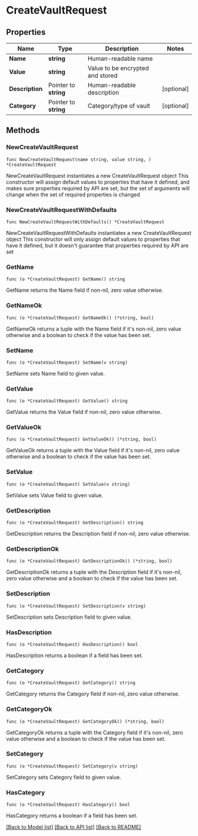 # CreateVaultRequest

## Properties

Name | Type | Description | Notes
------------ | ------------- | ------------- | -------------
**Name** | **string** | Human-readable name | 
**Value** | **string** | Value to be encrypted and stored | 
**Description** | Pointer to **string** | Human-readable description | [optional] 
**Category** | Pointer to **string** | Category/type of vault | [optional] 

## Methods

### NewCreateVaultRequest

`func NewCreateVaultRequest(name string, value string, ) *CreateVaultRequest`

NewCreateVaultRequest instantiates a new CreateVaultRequest object
This constructor will assign default values to properties that have it defined,
and makes sure properties required by API are set, but the set of arguments
will change when the set of required properties is changed

### NewCreateVaultRequestWithDefaults

`func NewCreateVaultRequestWithDefaults() *CreateVaultRequest`

NewCreateVaultRequestWithDefaults instantiates a new CreateVaultRequest object
This constructor will only assign default values to properties that have it defined,
but it doesn't guarantee that properties required by API are set

### GetName

`func (o *CreateVaultRequest) GetName() string`

GetName returns the Name field if non-nil, zero value otherwise.

### GetNameOk

`func (o *CreateVaultRequest) GetNameOk() (*string, bool)`

GetNameOk returns a tuple with the Name field if it's non-nil, zero value otherwise
and a boolean to check if the value has been set.

### SetName

`func (o *CreateVaultRequest) SetName(v string)`

SetName sets Name field to given value.


### GetValue

`func (o *CreateVaultRequest) GetValue() string`

GetValue returns the Value field if non-nil, zero value otherwise.

### GetValueOk

`func (o *CreateVaultRequest) GetValueOk() (*string, bool)`

GetValueOk returns a tuple with the Value field if it's non-nil, zero value otherwise
and a boolean to check if the value has been set.

### SetValue

`func (o *CreateVaultRequest) SetValue(v string)`

SetValue sets Value field to given value.


### GetDescription

`func (o *CreateVaultRequest) GetDescription() string`

GetDescription returns the Description field if non-nil, zero value otherwise.

### GetDescriptionOk

`func (o *CreateVaultRequest) GetDescriptionOk() (*string, bool)`

GetDescriptionOk returns a tuple with the Description field if it's non-nil, zero value otherwise
and a boolean to check if the value has been set.

### SetDescription

`func (o *CreateVaultRequest) SetDescription(v string)`

SetDescription sets Description field to given value.

### HasDescription

`func (o *CreateVaultRequest) HasDescription() bool`

HasDescription returns a boolean if a field has been set.

### GetCategory

`func (o *CreateVaultRequest) GetCategory() string`

GetCategory returns the Category field if non-nil, zero value otherwise.

### GetCategoryOk

`func (o *CreateVaultRequest) GetCategoryOk() (*string, bool)`

GetCategoryOk returns a tuple with the Category field if it's non-nil, zero value otherwise
and a boolean to check if the value has been set.

### SetCategory

`func (o *CreateVaultRequest) SetCategory(v string)`

SetCategory sets Category field to given value.

### HasCategory

`func (o *CreateVaultRequest) HasCategory() bool`

HasCategory returns a boolean if a field has been set.


[[Back to Model list]](../README.md#documentation-for-models) [[Back to API list]](../README.md#documentation-for-api-endpoints) [[Back to README]](../README.md)


